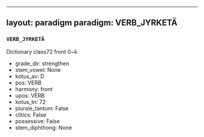 
---
layout: paradigm
paradigm: VERB_JYRKETÄ
---
### ` VERB_JYRKETÄ `

Dictionary class72 front 0~k
* grade_dir: strengthen
* stem_vowel: None
* kotus_av: D
* pos: VERB
* harmony: front
* upos: VERB
* kotus_tn: 72
* plurale_tantum: False
* clitics: False
* possessive: False
* stem_diphthong: None

